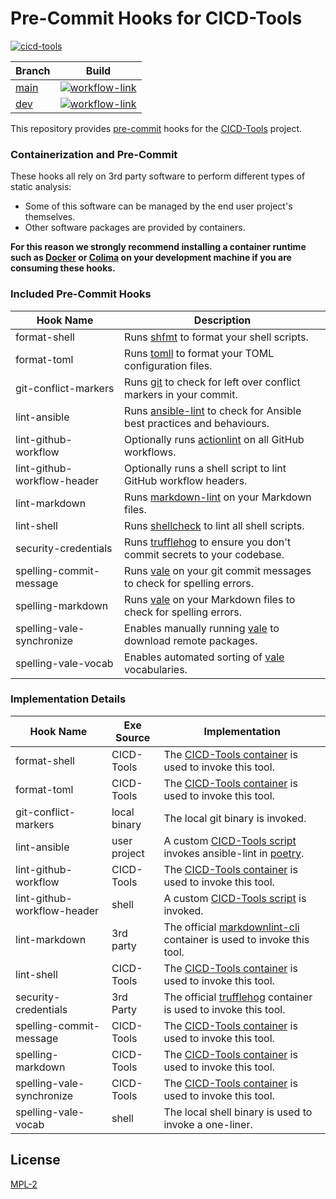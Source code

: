 # Pre-Commit Hooks for CICD-Tools

[![cicd-tools](https://img.shields.io/badge/ci/cd:-cicd_tools-blue)](https://github.com/cicd-tools-org/cicd-tools)

| Branch                                                         | Build                                                                                                                                                                                                        |
|----------------------------------------------------------------|--------------------------------------------------------------------------------------------------------------------------------------------------------------------------------------------------------------|
| [main](https://github.com/cicd-tools-org/pre-commit/tree/main) | [![workflow-link](https://github.com/cicd-tools-org/pre-commit/actions/workflows/workflow-push.yml/badge.svg?branch=main)](https://github.com/cicd-tools-org/pre-commit/actions/workflows/workflow-push.yml) |
| [dev](https://github.com/cicd-tools-org/pre-commit/tree/dev)   | [![workflow-link](https://github.com/cicd-tools-org/pre-commit/actions/workflows/workflow-push.yml/badge.svg?branch=dev)](https://github.com/cicd-tools-org/pre-commit/actions/workflows/workflow-push.yml)  |

This repository provides [pre-commit](https://pre-commit.com/) hooks for the [CICD-Tools](https://github.com/cicd-tools-org/cicd-tools) project.

### Containerization and Pre-Commit

These hooks all rely on 3rd party software to perform different types of static analysis:

- Some of this software can be managed by the end user project's themselves.
- Other software packages are provided by containers.

**For this reason we strongly recommend installing a container runtime such as [Docker](https://www.docker.com/) or [Colima](https://github.com/abiosoft/colima) on your development machine if you are consuming these hooks.**

### Included Pre-Commit Hooks

| Hook Name                   | Description                                                                                                      |
|-----------------------------|------------------------------------------------------------------------------------------------------------------|
| format-shell                | Runs [shfmt](https://github.com/mvdan/sh) to format your shell scripts.                                          |
| format-toml                 | Runs [tomll](https://github.com/pelletier/go-toml) to format your TOML configuration files.                      |
| git-conflict-markers        | Runs [git](https://git-scm.com/) to check for left over conflict markers in your commit.                         |
| lint-ansible                | Runs [ansible-lint](https://github.com/ansible/ansible-lint) to check for Ansible best practices and behaviours. |
| lint-github-workflow        | Optionally runs [actionlint](https://github.com/rhysd/actionlint) on all GitHub workflows.                       |
| lint-github-workflow-header | Optionally runs a shell script to lint GitHub workflow headers.                                                  |
| lint-markdown               | Runs [markdown-lint](https://github.com/davidanson/markdownlint) on your Markdown files.                         |
| lint-shell                  | Runs [shellcheck](https://www.shellcheck.net/) to lint all shell scripts.                                        |
| security-credentials        | Runs [trufflehog](https://trufflesecurity.com) to ensure you don't commit secrets to your codebase.              |
| spelling-commit-message     | Runs [vale](https://github.com/errata-ai/vale) on your git commit messages to check for spelling errors.         |
| spelling-markdown           | Runs [vale](https://github.com/errata-ai/vale) on your Markdown files to check for spelling errors.              |
| spelling-vale-synchronize   | Enables manually running [vale](https://github.com/errata-ai/vale) to download remote packages.                  |
| spelling-vale-vocab         | Enables automated sorting of [vale](https://github.com/errata-ai/vale) vocabularies.                             |

### Implementation Details

| Hook Name                   | Exe Source   | Implementation                                                                                                                                                                                            |
|-----------------------------|--------------|-----------------------------------------------------------------------------------------------------------------------------------------------------------------------------------------------------------|
| format-shell                | CICD-Tools   | The [CICD-Tools container](https://github.com/cicd-tools-org/cicd-tools/blob/main/.cicd-tools/container/Dockerfile) is used to invoke this tool.                                                          |
| format-toml                 | CICD-Tools   | The [CICD-Tools container](https://github.com/cicd-tools-org/cicd-tools/blob/main/.cicd-tools/container/Dockerfile) is used to invoke this tool.                                                          |
| git-conflict-markers        | local binary | The local git binary is invoked.                                                                                                                                                                          |
| lint-ansible                | user project | A custom [CICD-Tools script](https://github.com/cicd-tools-org/cicd-tools/blob/main/.cicd-tools/boxes/bootstrap/pre-commit/lint-ansible.sh) invokes ansible-lint in [poetry](https://python-poetry.org/). |
| lint-github-workflow        | CICD-Tools   | The [CICD-Tools container](https://github.com/cicd-tools-org/cicd-tools/blob/main/.cicd-tools/container/Dockerfile) is used to invoke this tool.                                                          |
| lint-github-workflow-header | shell        | A custom [CICD-Tools script](https://github.com/cicd-tools-org/cicd-tools/blob/main/.cicd-tools/boxes/bootstrap/pre-commit/lint-github-workflow-header.sh) is invoked.                                    |
| lint-markdown               | 3rd party    | The official [markdownlint-cli](https://github.com/igorshubovych/markdownlint-cli/pkgs/container/markdownlint-cli) container is used to invoke this tool.                                                 |
| lint-shell                  | CICD-Tools   | The [CICD-Tools container](https://github.com/cicd-tools-org/cicd-tools/blob/main/.cicd-tools/container/Dockerfile) is used to invoke this tool.                                                          |
| security-credentials        | 3rd Party    | The official [trufflehog](https://hub.docker.com/r/trufflesecurity/trufflehog/) container is used to invoke this tool.                                                                                    |
| spelling-commit-message     | CICD-Tools   | The [CICD-Tools container](https://github.com/cicd-tools-org/cicd-tools/blob/main/.cicd-tools/container/Dockerfile) is used to invoke this tool.                                                          |
| spelling-markdown           | CICD-Tools   | The [CICD-Tools container](https://github.com/cicd-tools-org/cicd-tools/blob/main/.cicd-tools/container/Dockerfile) is used to invoke this tool.                                                          |
| spelling-vale-synchronize   | CICD-Tools   | The [CICD-Tools container](https://github.com/cicd-tools-org/cicd-tools/blob/main/.cicd-tools/container/Dockerfile) is used to invoke this tool.                                                          |
| spelling-vale-vocab         | shell        | The local shell binary is used to invoke a one-liner.                                                                                                                                                     |

## License

[MPL-2](LICENSE)
